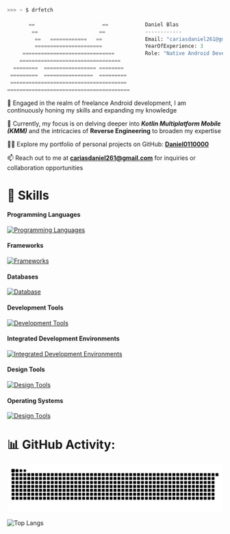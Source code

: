 ```python
>>> ~ $ drfetch

       ==                      ==            Daniel Blas
        ==                    ==             ------------
         ==   ============   ==              Email: "cariasdaniel261@gmail.com"
         ======================              YearOfExperience: 3
     ==============================          Role: "Native Android Developer"
    =================================   
  ========  ================= ========  
 =========  ================  ========= 
 ====================================== 
========================================
```    

🚀 Engaged in the realm of freelance Android development, I am continuously honing my skills and expanding my knowledge

🌱 Currently, my focus is on delving deeper into ***Kotlin Multiplatform Mobile (KMM)*** and the intricacies of **Reverse Engineering** to broaden my expertise

👨‍💻 Explore my portfolio of personal projects on GitHub: **[Daniel0110000](https://github.com/Daniel0110000)**

📫 Reach out to me at **cariasdaniel261@gmail.com** for inquiries or collaboration opportunities

# 🚀 Skills 
#### Programming Languages
[![Programming Languages](https://skillicons.dev/icons?i=kotlin,java,c,cpp,javascript,typescript,cs,python)](https://skillicons.dev)

#### Frameworks
[![Frameworks](https://skillicons.dev/icons?i=angular,ktor,spring,nodejs)](https://skillicons.dev)

#### Databases
[![Database](https://skillicons.dev/icons?i=firebase,mysql,sqlite,mongodb)](https://skillicons.dev)

#### Development Tools
[![Development Tools](https://skillicons.dev/icons?i=git,github,gradle,npm)](https://skillicons.dev)

#### Integrated Development Environments
[![Integrated Development Environments](https://skillicons.dev/icons?i=androidstudio,idea,vscode,neovim)](https://skillicons.dev)

#### Design Tools
[![Design Tools](https://skillicons.dev/icons?i=figma,blender)](https://skillicons.dev)

#### Operating Systems
[![Design Tools](https://skillicons.dev/icons?i=arch,linux,windows)](https://skillicons.dev)

# 📊 GitHub Activity:
<picture>
  <source media="(prefers-color-scheme: dark)" srcset="assets/github-snake-dark.svg" />
  <source media="(prefers-color-scheme: light)" srcset="assets/github-snake-light.svg" />
  <img alt="github-snake" src="assets/github-snake-dark.svg" />
</picture>

![Top Langs](https://github-readme-stats.vercel.app/api/top-langs/?username=daniel0110000&layout=compact)

